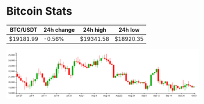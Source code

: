 # Bitcoin Stats

BTC/USDT|24h change|24h high|24h low|
|---|---|---|---|
|$19181.99|-0.56%|$19341.58|$18920.35|

<img src="./chart.svg">
